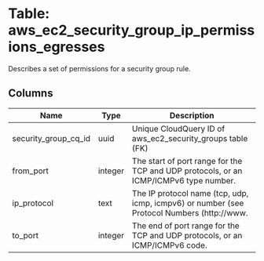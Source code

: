 
# Table: aws_ec2_security_group_ip_permissions_egresses
Describes a set of permissions for a security group rule.
## Columns
| Name        | Type           | Description  |
| ------------- | ------------- | -----  |
|security_group_cq_id|uuid|Unique CloudQuery ID of aws_ec2_security_groups table (FK)|
|from_port|integer|The start of port range for the TCP and UDP protocols, or an ICMP/ICMPv6 type number.|
|ip_protocol|text|The IP protocol name (tcp, udp, icmp, icmpv6) or number (see Protocol Numbers (http://www.|
|to_port|integer|The end of port range for the TCP and UDP protocols, or an ICMP/ICMPv6 code.|
